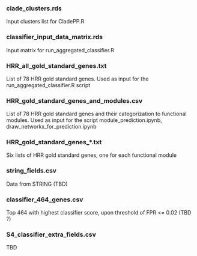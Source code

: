 ### clade_clusters.rds
Input clusters list for CladePP.R

### classifier_input_data_matrix.rds
Input matrix for run_aggregated_classifier.R

### HRR_all_gold_standard_genes.txt
List of 78 HRR gold standard genes. Used as input for the run_aggregated_classifier.R script

### HRR_gold_standard_genes_and_modules.csv
List of 78 HRR gold standard genes and their categorization to functional modules.
Used as input for the script module_prediction.ipynb, draw_networkx_for_prediction.ipynb

### HRR_gold_standard_genes_*.txt
Six lists of HRR gold standard genes, one for each functional module

### string_fields.csv
Data from STRING (TBD)

### classifier_464_genes.csv
Top 464 with highest classifier score, upon threshold of FPR <= 0.02 (TBD ?)

### S4_classifier_extra_fields.csv
TBD




